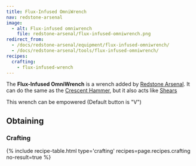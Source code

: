 ```yaml
---
title: Flux-Infused OmniWrench
nav: redstone-arsenal
image:
  - alt: Flux-infused omniwrench
    file: redstone-arsenal/flux-infused-omniwrench.png
redirect_from:
  - /docs/redstone-arsenal/equipment/flux-infused-omniwrench/
  - /docs/redstone-arsenal/tools/flux-infused-omniwrench/
recipes:
  crafting:
    - flux-infused-wrench
---
```


The **Flux-Infused OmniWrench** is a wrench added by [Redstone
Arsenal](/docs/redstone-arsenal/). It can do the same as the [Crescent
Hammer](/docs/crescent-hammer/), but it also acts like
[Shears](https://minecraft.gamepedia.com/Shears)

This wrench can be empowered (Default button is "V")


Obtaining
---------

### Crafting
{% include recipe-table.html type='crafting' recipes=page.recipes.crafting no-result=true %}

